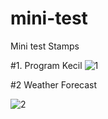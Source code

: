 # mini-test
Mini test Stamps

#1. Program Kecil
![1](https://github.com/aldngrha/mini-test/assets/58910302/85c3865f-b49c-41fe-9036-6382aa22ee9c)

#2 Weather Forecast

![2](https://github.com/aldngrha/mini-test/assets/58910302/b46ada7d-ffdc-475e-b2e0-2d7f5b31d8a1)

